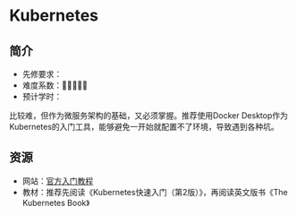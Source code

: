 # Kubernetes

## 简介

- 先修要求：
- 难度系数：🌟🌟🌟🌟🌟
- 预计学时：

比较难，但作为微服务架构的基础，又必须掌握。推荐使用Docker Desktop作为Kubernetes的入门工具，能够避免一开始就配置不了环境，导致遇到各种坑。

## 资源

- 网站：[官方入门教程](https://kubernetes.io/zh-cn/docs/setup/)
- 教材：推荐先阅读《Kubernetes快速入门（第2版）》，再阅读英文版书《The Kubernetes Book》 
